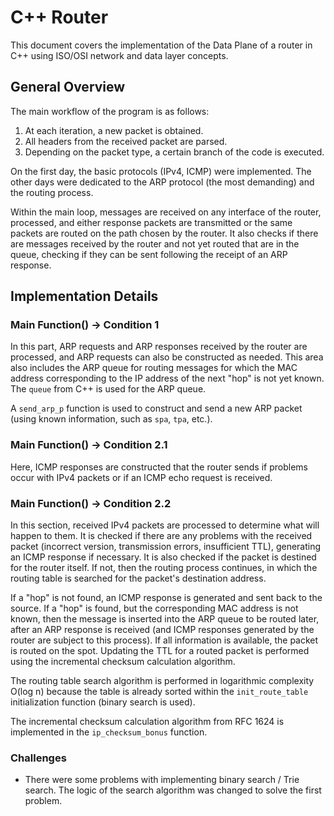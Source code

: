 # C++ Router

This document covers the implementation of the Data Plane of a router in C++ using ISO/OSI network and data layer concepts.

## General Overview

The main workflow of the program is as follows:

1. At each iteration, a new packet is obtained.
2. All headers from the received packet are parsed.
3. Depending on the packet type, a certain branch of the code is executed.

On the first day, the basic protocols (IPv4, ICMP) were implemented. The other days were dedicated to the ARP protocol (the most demanding) and the routing process.

Within the main loop, messages are received on any interface of the router, processed, and either response packets are transmitted or the same packets are routed on the path chosen by the router. It also checks if there are messages received by the router and not yet routed that are in the queue, checking if they can be sent following the receipt of an ARP response.

## Implementation Details

### Main Function() -> Condition 1

In this part, ARP requests and ARP responses received by the router are processed, and ARP requests can also be constructed as needed. This area also includes the ARP queue for routing messages for which the MAC address corresponding to the IP address of the next "hop" is not yet known. The `queue` from C++ is used for the ARP queue.

A `send_arp_p` function is used to construct and send a new ARP packet (using known information, such as `spa`, `tpa`, etc.).

### Main Function() -> Condition 2.1

Here, ICMP responses are constructed that the router sends if problems occur with IPv4 packets or if an ICMP echo request is received.

### Main Function() -> Condition 2.2

In this section, received IPv4 packets are processed to determine what will happen to them. It is checked if there are any problems with the received packet (incorrect version, transmission errors, insufficient TTL), generating an ICMP response if necessary. It is also checked if the packet is destined for the router itself. If not, then the routing process continues, in which the routing table is searched for the packet's destination address.

If a "hop" is not found, an ICMP response is generated and sent back to the source. If a "hop" is found, but the corresponding MAC address is not known, then the message is inserted into the ARP queue to be routed later, after an ARP response is received (and ICMP responses generated by the router are subject to this process). If all information is available, the packet is routed on the spot. Updating the TTL for a routed packet is performed using the incremental checksum calculation algorithm.

The routing table search algorithm is performed in logarithmic complexity O(log n) because the table is already sorted within the `init_route_table` initialization function (binary search is used).

The incremental checksum calculation algorithm from RFC 1624 is implemented in the `ip_checksum_bonus` function.

### Challenges

- There were some problems with implementing binary search / Trie search. The logic of the search algorithm was changed to solve the first problem.
